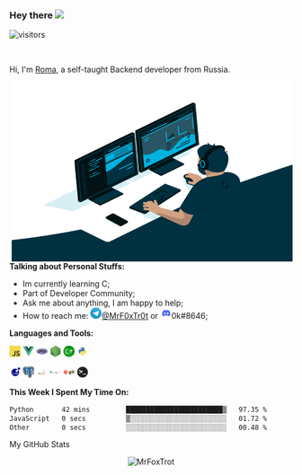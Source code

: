 ### Hey there <img src="https://media.giphy.com/media/hvRJCLFzcasrR4ia7z/giphy.gif" width="25px">

![visitors](https://visitor-badge.glitch.me/badge?page_id=mrfoxtrot.mrfoxtrot)

<br />

Hi, I'm [Roma](https://t.me/MrF0xTr0t), a self-taught Backend developer from Russia.

<img align="right" alt="GIF" src="https://raw.githubusercontent.com/MrFoxTrot/MrFoxTrot/master/code.gif" width="500" height="320" />

**Talking about Personal Stuffs:**

-  Im currently learning C;
-  Part of Developer Community;
-  Ask me about anything, I am happy to help;
-  How to reach me: <img height="20" src="https://raw.githubusercontent.com/github/explore/80688e429a7d4ef2fca1e82350fe8e3517d3494d/topics/telegram/telegram.png" alt="Telegram: " />[@MrF0xTr0t](https://t.me/MrF0xTr0t) or <img height="20"  src="https://raw.githubusercontent.com/github/explore/80688e429a7d4ef2fca1e82350fe8e3517d3494d/topics/discord/discord.png" alt="Discord: " />0k#8646;

**Languages and Tools:**

<code><img height="20" src="https://raw.githubusercontent.com/github/explore/80688e429a7d4ef2fca1e82350fe8e3517d3494d/topics/javascript/javascript.png"></code>
<code><img height="20" src="https://raw.githubusercontent.com/github/explore/80688e429a7d4ef2fca1e82350fe8e3517d3494d/topics/vue/vue.png"></code>
<code><img height="20" src="https://raw.githubusercontent.com/github/explore/80688e429a7d4ef2fca1e82350fe8e3517d3494d/topics/php/php.png"></code>
<code><img height="20" src="https://raw.githubusercontent.com/github/explore/80688e429a7d4ef2fca1e82350fe8e3517d3494d/topics/nodejs/nodejs.png"></code>
<code><img height="20" src="https://raw.githubusercontent.com/github/explore/80688e429a7d4ef2fca1e82350fe8e3517d3494d/topics/csharp/csharp.png"></code>
<code><img height="20" src="https://raw.githubusercontent.com/github/explore/80688e429a7d4ef2fca1e82350fe8e3517d3494d/topics/python/python.png"></code>

<code><img height="20" src="https://raw.githubusercontent.com/github/explore/80688e429a7d4ef2fca1e82350fe8e3517d3494d/topics/lua/lua.png"></code>
<code><img height="20" src="https://raw.githubusercontent.com/github/explore/80688e429a7d4ef2fca1e82350fe8e3517d3494d/topics/postgresql/postgresql.png"></code>
<code><img height="20" src="https://raw.githubusercontent.com/github/explore/80688e429a7d4ef2fca1e82350fe8e3517d3494d/topics/mysql/mysql.png"></code>
<code><img height="20" src="https://raw.githubusercontent.com/github/explore/80688e429a7d4ef2fca1e82350fe8e3517d3494d/topics/mongodb/mongodb.png"></code>
<code><img height="20" src="https://raw.githubusercontent.com/github/explore/80688e429a7d4ef2fca1e82350fe8e3517d3494d/topics/git/git.png"></code>
<code><img height="20" src="https://raw.githubusercontent.com/github/explore/80688e429a7d4ef2fca1e82350fe8e3517d3494d/topics/terminal/terminal.png"></code>

 **This Week I Spent My Time On:**
<!--START_SECTION:waka-->

```text
Python       42 mins         ████████████████████████▒   97.35 %
JavaScript   0 secs          ▒░░░░░░░░░░░░░░░░░░░░░░░░   01.72 %
Other        0 secs          ░░░░░░░░░░░░░░░░░░░░░░░░░   00.48 %
```

<!--END_SECTION:waka-->

 My GitHub Stats

<p align="center"><img src="https://github-readme-stats.vercel.app/api?username=MrFoxTrot&count_private=true&show_icons=true&theme=synthwave" alt="MrFoxTrot" />